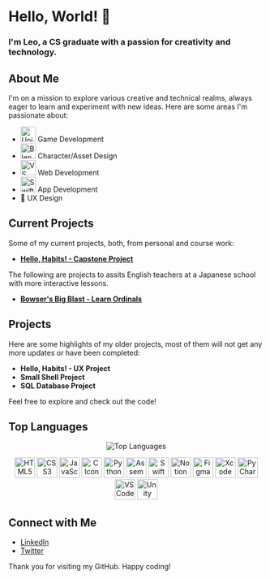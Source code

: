 # Hello, World! 👋

### I'm Leo, a CS graduate with a passion for creativity and technology.

## About Me
 
I'm on a mission to explore various creative and technical realms, always eager to learn and experiment with new ideas. Here are some areas I'm passionate about:

- <img src="https://img.icons8.com/?size=100&id=39848&format=png&color=000000" alt="Unity Icon" width="30" height="30"/> Game Development
- <img src="https://img.icons8.com/?size=100&id=65231&format=png&color=000000" alt="Blender Icon" width="30" height="30"/> Character/Asset Design  
- <img src="https://img.icons8.com/color/48/000000/visual-studio-code-2019.png" alt="VS Code Icon" width="30" height="30"/> Web Development
- <img src="https://img.icons8.com/color/48/000000/swift.png" alt="Swift Icon" width="30" height="30"/> App Development
- 🎨 UX Design

## Current Projects
Some of my current projects, both, from personal and course work:

- [**Hello, Habits! - Capstone Project**](https://github.com/hellogaray/Portfolio-Project-Hello-Habits)

The following are projects to assits English teachers at a Japanese school with more interactive lessons.

- [**Bowser's Big Blast - Learn Ordinals**](https://github.com/hellogaray/Genkai-Bowsers-Big-Blast)

## Projects

Here are some highlights of my older projects, most of them will not get any more updates or have been completed:

- **Hello, Habits! - UX Project**
- **Small Shell Project**
- **SQL Database Project**

Feel free to explore and check out the code!

## Top Languages

<div align="center">
  <img src="https://github-readme-stats.vercel.app/api/top-langs/?username=hellogaray&layout=compact" alt="Top Languages" />
</div>

<p align="center">
  <img src="https://img.icons8.com/color/48/000000/html-5.png" alt="HTML5 Icon" width="40" height="40"/>
  <img src="https://img.icons8.com/color/48/000000/css3.png" alt="CSS3 Icon" width="40" height="40"/>
  <img src="https://img.icons8.com/color/48/000000/javascript.png" alt="JavaScript Icon" width="40" height="40"/>
  <img src="https://img.icons8.com/color/48/000000/c-programming.png" alt="C Icon" width="40" height="40"/>
  <img src="https://img.icons8.com/color/48/000000/python.png" alt="Python Icon" width="40" height="40"/>
  <img src="https://img.icons8.com/color/48/000000/assembly.png" alt="Assembly Icon" width="40" height="40"/>
  <img src="https://img.icons8.com/color/48/000000/swift.png" alt="Swift Icon" width="40" height="40"/>
  <img src="https://img.icons8.com/color/48/000000/notion.png" alt="Notion Icon" width="40" height="40"/>
  <img src="https://img.icons8.com/color/48/000000/figma" alt="Figma Icon" width="40" height="40"/>
  <img src="https://img.icons8.com/color/48/000000/xcode" alt="Xcode Icon" width="40" height="40"/>
  <img src="https://img.icons8.com/color/48/000000/pycharm" alt="PyCharm Icon" width="40" height="40"/>
  <img src="https://img.icons8.com/color/48/000000/visual-studio-code-2019.png" alt="VS Code Icon" width="40" height="40"/>
  <img src="https://img.icons8.com/color/48/000000/unity.png" alt="Unity Icon" width="40" height="40"/>
</p>

## Connect with Me

- [LinkedIn](https://www.linkedin.com/in/hellogaray/)
- [Twitter](https://twitter.com/hellogaray)

Thank you for visiting my GitHub.
Happy coding!
